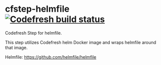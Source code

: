 # cfstep-helmfile [![Codefresh build status](https://g.codefresh.io/api/badges/pipeline/codefresh-inc/steps%2Fhelmfile?branch=master&key=eyJhbGciOiJIUzI1NiJ9.NTY3MmQ4ZGViNjcyNGI2ZTM1OWFkZjYy.AN2wExsAsq7FseTbVxxWls8muNx_bBUnQWQVS8IgDTI&type=cf-1)]( https%3A%2F%2Fg.codefresh.io%2Fpipelines%2Fhelmfile%2Fbuilds%3FrepoOwner%3Dcodefresh-contrib%26repoName%3Dcfstep-helmfile%26serviceName%3Dcodefresh-contrib%252Fcfstep-helmfile%26filter%3Dtrigger%3Abuild~Build%3Bbranch%3Amaster%3Bpipeline%3A5e8b61b07c985c3e9651b7f3~helmfile)

Codefresh Step for helmfile.

This step utilizes Codefresh helm Docker image and wraps helmfile around that image.

Helmfile: https://github.com/helmfile/helmfile

